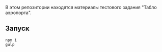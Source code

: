 В этом репозитории находятся материалы тестового задания "Табло аэропорта".

## Запуск
```
npm i
gulp
```
